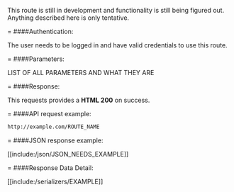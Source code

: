 <!-- --- title: GET /search/event_groups -->

This route is still in development and functionality is still being figured out. Anything described here is only tentative.

=
####Authentication:

The user needs to be logged in and have valid credentials to use this route.

=
####Parameters:

LIST OF ALL PARAMETERS AND WHAT THEY ARE

=
####Response:

This requests provides a <strong>HTML 200</strong> on success.

=
####API request example:
```html
http://example.com/ROUTE_NAME
```

=
####JSON response example:

[[include:/json/JSON_NEEDS_EXAMPLE]]

=
####Response Data Detail:

[[include:/serializers/EXAMPLE]]